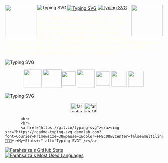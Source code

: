 <img align="left" src="https://static.wixstatic.com/media/447fe1_a13d59e79b7f426ab8e5aadbb818eb50~mv2.gif" height="100" width="100">  
        <a href="https://git.io/typing-svg"><img src="https://readme-typing-svg.demolab.com?    font=Courier+Prime&size=32&pause=1&color=FFD700&center=true&vCenter=true&multiline=true&random=true&width=715&height=100&lines=Hello+I'm+Farah+Saiza+✨" alt="Typing SVG" align="center" /></a>
        <a href="https://git.io/typing-svg"><img src="https://readme-typing-svg.demolab.com?    font=Courier+Prime&size=32&pause=1&color=FFD700&center=true&vCenter=true&multiline=true&random=true&width=715&height=100&lines=welcome+to+my+own+Space+🚀" alt="Typing SVG" align="left" /></a>
<img align="right" src="https://static.wixstatic.com/media/447fe1_a13d59e79b7f426ab8e5aadbb818eb50~mv2.gif" height="100" width="100">  
 <a href="https://git.io/typing-svg"><img src="https://readme-typing-svg.demolab.com?font=Courier+Prime&size=30&pause=1&color=FF8C00&vCenter=false&multiline=true&repeat=false&random=false&width=1225&height=40&lines=👩🏻‍🚀+:+Who+am+I+:" alt="Typing SVG" /></a>

 <p >
 <font face="verdana" color="#FFFFE0"  size="2">
        Hello everyone! Welcome to my little world ✨ I'm farah saiza and I'm 21 years old. Since I was young, I've been fascinated by astronomy and I always wished for a planet for myself, and finally I found it in cooding. 
        That's why I'm now in the process of reconstructing this planet and transforming it from a small planet into a vast world. 
        Yuuup, I'm still a beginner in this field and I'm still practicing simple exercises, but whoever works hard will definitely achieve it.
        So welcome again and I hope you like my GitHub profile 
</font> 
</p>


<a href="https://git.io/typing-svg"></a><img src="https://readme-typing-svg.demolab.com?font=Courier+Prime&size=30&pause=1&color=FF8C00&vCenter=false&multiline=true&repeat=false&random=false&width=1225&height=40&lines=👩🏻‍🚀+:+languages+and+Tools+:" alt="Typing SVG" /></a>
    
 <p align="left"> 
       
  
<div align="center">
<img src="https://cdn.jsdelivr.net/gh/devicons/devicon/icons/python/python-original.svg" align="center" height="57"> <img src="https://images.vexels.com/media/users/3/166401/isolated/preview/b82aa7ac3f736dd78570dd3fa3fa9e24-java-programming-language-icon-by-vexels.png" align="center" height="60"><img src="https://static-00.iconduck.com/assets.00/javascript-js-icon-2048x2048-nyxvtvk0.png" align="center" height="45"> <img src="https://img.icons8.com/color/64/null/html-5--v1.png" align="center" height="57"> <img src="https://pngicon.ru/file/uploads/css3-256x256.png" align="center" height="45"> <img src="http://pluspng.com/img-png/bootstrap-logo-vector-png-bem-with-bootstrap-bootstrap-logo-1024.png" align="center" height="50"> <img src="https://pngimg.com/uploads/mysql/mysql_PNG23.png" align="center" height="50">
</div><br>
<!-- <img src="https://raw.githubusercontent.com/devicons/devicon/master/icons/python/python-original.svg" alt="python" width="40" height="40"/><font face="verdana" color="#FFFFE0"  size="2"> : I'm still new to this language but it seems like fun </font>
        <br>
  <img src="https://raw.githubusercontent.com/devicons/devicon/master/icons/html5/html5-original-wordmark.svg" alt="html5" width="40" height="40"/><font face="verdana" color="#FFFFE0"  size="2"> : Easy and fun  and it requires lot of creativity</font>
    </p>
 -->
 <a href="https://git.io/typing-svg"></a><img src="https://readme-typing-svg.demolab.com?font=Courier+Prime&size=30&pause=1&color=FF8C00&vCenter=false&multiline=true&repeat=false&random=false&width=1225&height=40&lines=👩🏻‍🚀+:+connect+with+me+:" alt="Typing SVG" /></a>
    <p align="center">
    <a href="https://fb.com/farouha farah" target="blank"><img align="center" src="https://raw.githubusercontent.com/rahuldkjain/github-profile-readme-generator/master/src/images/icons/Social/facebook.svg" alt="farouha farah" height="30" width="40" /></a>
   <a href="https://instagram.com/farah_16aa" target="blank"><img align="center" src="https://raw.githubusercontent.com/rahuldkjain/github-profile-readme-generator/master/src/images/icons/Social/instagram.svg" alt="farah_16aa" height="30" width="40"  /></a>
        
           <br>
           <br>
           <a href="https://git.io/typing-svg"></a><img src="https://readme-typing-svg.demolab.com?font=Courier+Prime&size=30&pause=1&color=FF8C00&vCenter=false&multiline=true&repeat=false&random=false&width=1225&height=40&lines=👩🏻‍🚀+:+My+Stats+:" alt="Typing SVG" /></a>
           

   <p>
  <a href="https://github-readme-stats.vercel.app/api?username=Farahsaiza&show_icons=true&include_all_commits=true&theme=blue_navy&hide_border=true"><img alt="Farahsaiza's GitHub Stats" src="https://github-readme-stats.vercel.app/api?username=Farahsaiza&show_icons=true&include_all_commits=true&theme=blue_navy&hide_border=true"/></a>
<!--   <a href="https://github-readme-stats.vercel.app/api?username=Farahsaiza&show_icons=true&theme=yellow&hide_border=true"><img alt="Farahsaiza's GitHub Stats" src="https://github-readme-stats.vercel.app/api?username=Farahsaiza&show_icons=true&theme=yellow&hide_border=true"/></a> -->
  <br>
  <a href="https://github-readme-stats.vercel.app/api/top-langs/?username=Farahsaiza&layout=donut&theme=blue_navy&hide_border=true&hide_progress=false"><img alt="Farahsaiza's Most Used Languages" src="https://github-readme-stats.vercel.app/api/top-langs/?username=Farahsaiza&layout=donut&theme=blue_navy&hide_border=true&hide_progress=false"/></a>
</p>
 
